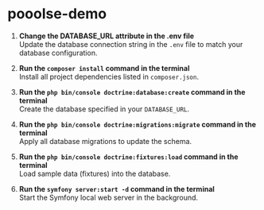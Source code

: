 # pooolse-demo

1. **Change the DATABASE_URL attribute in the .env file**  
   Update the database connection string in the `.env` file to match your database configuration.

2. **Run the `composer install` command in the terminal**  
   Install all project dependencies listed in `composer.json`.

3. **Run the `php bin/console doctrine:database:create` command in the terminal**  
   Create the database specified in your `DATABASE_URL`.

4. **Run the `php bin/console doctrine:migrations:migrate` command in the terminal**  
   Apply all database migrations to update the schema.

5. **Run the `php bin/console doctrine:fixtures:load` command in the terminal**  
   Load sample data (fixtures) into the database.

6. **Run the `symfony server:start -d` command in the terminal**  
   Start the Symfony local web server in the background.

